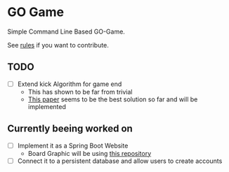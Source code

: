 # GO Game

Simple Command Line Based GO-Game.

See [rules](https://en.wikipedia.org/wiki/Rules_of_Go) if you want to contribute.

## TODO
- [ ] Extend kick Algorithm for game end
  - This has shown to be far from trivial
  - [This paper](https://www.oipaz.net/Carta.pdf) seems to be the best solution so far and will be implemented

## Currently beeing worked on
- [ ] Implement it as a Spring Boot Website
  - Board Graphic will be using [this repository](https://github.com/jokkebk/jgoboard)
- [ ] Connect it to a persistent database and allow users to create accounts
